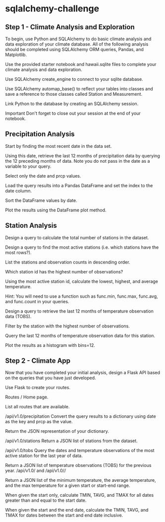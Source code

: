 # sqlalchemy-challenge
## Step 1 - Climate Analysis and Exploration
To begin, use Python and SQLAlchemy to do basic climate analysis and data exploration of your climate database. All of the following analysis should be completed using SQLAlchemy ORM queries, Pandas, and Matplotlib.

Use the provided starter notebook and hawaii.sqlite files to complete your climate analysis and data exploration.

Use SQLAlchemy create_engine to connect to your sqlite database.

Use SQLAlchemy automap_base() to reflect your tables into classes and save a reference to those classes called Station and Measurement.

Link Python to the database by creating an SQLAlchemy session.

Important Don't forget to close out your session at the end of your notebook.


## Precipitation Analysis

Start by finding the most recent date in the data set.

Using this date, retrieve the last 12 months of precipitation data by querying the 12 preceding months of data. Note you do not pass in the date as a variable to your query.

Select only the date and prcp values.

Load the query results into a Pandas DataFrame and set the index to the date column.

Sort the DataFrame values by date.

Plot the results using the DataFrame plot method.

## Station Analysis

Design a query to calculate the total number of stations in the dataset.

Design a query to find the most active stations (i.e. which stations have the most rows?).

List the stations and observation counts in descending order.

Which station id has the highest number of observations?

Using the most active station id, calculate the lowest, highest, and average temperature.

Hint: You will need to use a function such as func.min, func.max, func.avg, and func.count in your queries.

Design a query to retrieve the last 12 months of temperature observation data (TOBS).

Filter by the station with the highest number of observations.

Query the last 12 months of temperature observation data for this station.

Plot the results as a histogram with bins=12.

## Step 2 - Climate App
Now that you have completed your initial analysis, design a Flask API based on the queries that you have just developed.

Use Flask to create your routes.

Routes
/
Home page.

List all routes that are available.

/api/v1.0/precipitation
Convert the query results to a dictionary using date as the key and prcp as the value.

Return the JSON representation of your dictionary.

/api/v1.0/stations
Return a JSON list of stations from the dataset.

/api/v1.0/tobs
Query the dates and temperature observations of the most active station for the last year of data.

Return a JSON list of temperature observations (TOBS) for the previous year.
/api/v1.0/<start> and /api/v1.0/<start>/<end>

Return a JSON list of the minimum temperature, the average temperature, and the max temperature for a given start or start-end range.

When given the start only, calculate TMIN, TAVG, and TMAX for all dates greater than and equal to the start date.

When given the start and the end date, calculate the TMIN, TAVG, and TMAX for dates between the start and end date inclusive.
